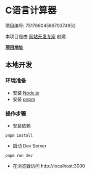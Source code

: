 # C语言计算器

项目编号: 7517660458670374952

本项目是由 [网站开发专家](https://space.coze.cn/) 创建.

[**项目地址**](https://space.coze.cn/task/7517660458670374952)

## 本地开发

### 环境准备

- 安装 [Node.js](https://nodejs.org/en)
- 安装 [pnpm](https://pnpm.io/installation)

### 操作步骤

- 安装依赖

```sh
pnpm install
```

- 启动 Dev Server

```sh
pnpm run dev
```

- 在浏览器访问 http://localhost:3000

